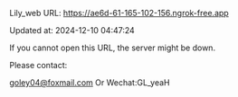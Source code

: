 Lily_web URL: https://ae6d-61-165-102-156.ngrok-free.app

Updated at: 2024-12-10 04:47:24

If you cannot open this URL, the server might be down.

Please contact: 

goley04@foxmail.com Or Wechat:GL_yeaH